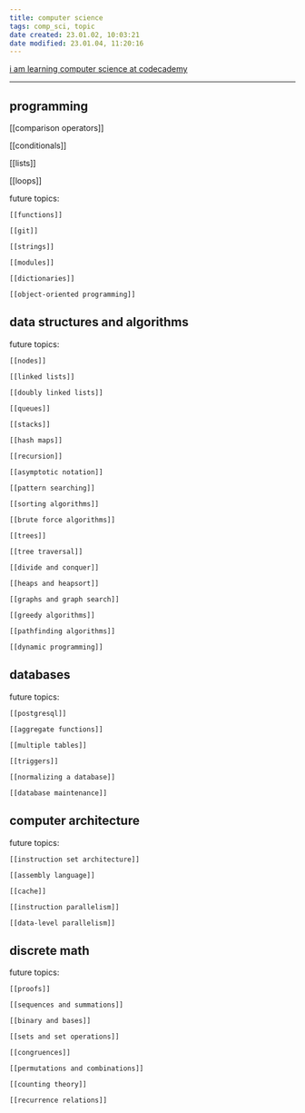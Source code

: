 ```yaml
---
title: computer science
tags: comp_sci, topic
date created: 23.01.02, 10:03:21
date modified: 23.01.04, 11:20:16
---
```


[i am learning computer science at codecademy](https://www.codecademy.com/learn/paths/computer-science)

---

## programming

[[comparison operators]]

[[conditionals]]

[[lists]]

[[loops]]

future topics:


	[[functions]]
	
	[[git]]
	
	[[strings]]
	
	[[modules]]
	
	[[dictionaries]]
	
	[[object-oriented programming]]

## data structures and algorithms

future topics:

	[[nodes]]
	
	[[linked lists]]
	
	[[doubly linked lists]]
	
	[[queues]]
	
	[[stacks]]
	
	[[hash maps]]
	
	[[recursion]]
	
	[[asymptotic notation]]
	
	[[pattern searching]]
	
	[[sorting algorithms]]
	
	[[brute force algorithms]]
	
	[[trees]]
	
	[[tree traversal]]
	
	[[divide and conquer]]
	
	[[heaps and heapsort]]
	
	[[graphs and graph search]]
	
	[[greedy algorithms]]
	
	[[pathfinding algorithms]]
	
	[[dynamic programming]]

## databases

future topics:

	[[postgresql]]
	
	[[aggregate functions]]
	
	[[multiple tables]]
	
	[[triggers]]
	
	[[normalizing a database]]
	
	[[database maintenance]]

## computer architecture

future topics:

	[[instruction set architecture]]
	
	[[assembly language]]
	
	[[cache]]
	
	[[instruction parallelism]]
	
	[[data-level parallelism]]

## discrete math

future topics:

	[[proofs]]
	
	[[sequences and summations]]
	
	[[binary and bases]]
	
	[[sets and set operations]]
	
	[[congruences]]
	
	[[permutations and combinations]]
	
	[[counting theory]]
	
	[[recurrence relations]]
